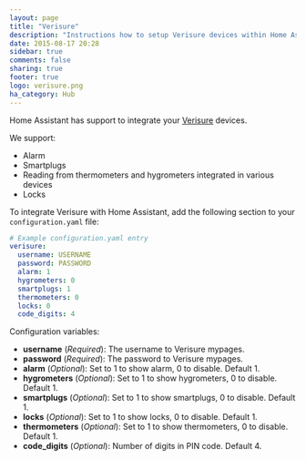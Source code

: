 ```yaml
---
layout: page
title: "Verisure"
description: "Instructions how to setup Verisure devices within Home Assistant."
date: 2015-08-17 20:28
sidebar: true
comments: false
sharing: true
footer: true
logo: verisure.png
ha_category: Hub
---
```




Home Assistant has support to integrate your [Verisure](https://www.verisure.com/) devices.

We support:

 * Alarm
 * Smartplugs
 * Reading from thermometers and hygrometers integrated in various devices
 * Locks 

To integrate Verisure with Home Assistant, add the following section to your `configuration.yaml` file:

```yaml
# Example configuration.yaml entry
verisure:
  username: USERNAME
  password: PASSWORD
  alarm: 1
  hygrometers: 0
  smartplugs: 1
  thermometers: 0
  locks: 0
  code_digits: 4
```

Configuration variables:

- **username** (*Required*): The username to Verisure mypages.
- **password** (*Required*): The password to Verisure mypages.
- **alarm** (*Optional*): Set to 1 to show alarm, 0 to disable. Default 1.
- **hygrometers** (*Optional*): Set to 1 to show hygrometers, 0 to disable. Default 1.
- **smartplugs** (*Optional*): Set to 1 to show smartplugs, 0 to disable. Default 1.
- **locks** (*Optional*): Set to 1 to show locks, 0 to disable. Default 1.
- **thermometers** (*Optional*): Set to 1 to show thermometers, 0 to disable. Default 1.
- **code_digits** (*Optional*): Number of digits in PIN code. Default 4.

